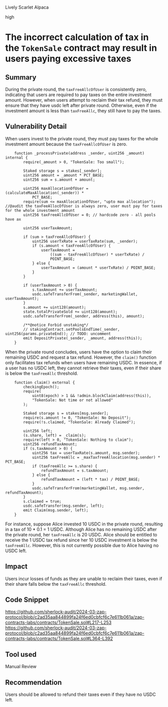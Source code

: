 Lively Scarlet Alpaca

high

# The incorrect calculation of tax in the `TokenSale` contract may result in users paying excessive taxes

## Summary


During the private round, the `taxFreeAllcOfUser` is consistently zero, indicating that users are required to pay taxes on the entire investment amount. However, when users attempt to reclaim their tax refund, they must ensure that they have usdc left after private round. Otherwise, even if the investment amount is less than `taxFreeAllc`, they still have to pay the taxes. 


## Vulnerability Detail

When users invest to the private round, they must pay taxes for the whole investment amount because the `taxFreeAllcOfUser` is zero.

```solidity
    function _processPrivate(address _sender, uint256 _amount) internal {
        require(_amount > 0, "TokenSale: Too small");

        Staked storage s = stakes[_sender];
        uint256 amount = _amount * PCT_BASE;
        uint256 sum = s.amount + amount;

        uint256 maxAllocationOfUser = (calculateMaxAllocation(_sender)) *
            PCT_BASE;
        require(sum <= maxAllocationOfUser, "upto max allocation");
//@audit the taxFeeAllocOfUser is always zero, user must pay for taxes for the whole investment amount 
        uint256 taxFreeAllcOfUser = 0; // hardcode zero - all pools have ax

        uint256 userTaxAmount;

        if (sum > taxFreeAllcOfUser) {
            uint256 userTxRate = userTaxRate(sum, _sender);
            if (s.amount < taxFreeAllcOfUser) {
                userTaxAmount =
                    ((sum - taxFreeAllcOfUser) * userTxRate) /
                    POINT_BASE;
            } else {
                userTaxAmount = (amount * userTxRate) / POINT_BASE;
            }
        }

        if (userTaxAmount > 0) {
            s.taxAmount += userTaxAmount;
            usdc.safeTransferFrom(_sender, marketingWallet, userTaxAmount);
        }
        s.amount += uint128(amount);
        state.totalPrivateSold += uint128(amount);
        usdc.safeTransferFrom(_sender, address(this), amount);

        /**@notice Forbid unstaking*/
        // stakingContract.setPoolsEndTime(_sender, uint256(params.privateEnd)); // TODO: uncomment
        emit DepositPrivate(_sender, _amount, address(this));
    }
```

When the private round concludes, users have the option to claim their remaining USDC and request a tax refund. However, the `claim()` function only facilitates tax refunds when users have remaining USDC. In essence, if a user has no USDC left, they cannot retrieve their taxes, even if their share is below the `taxFreeAllc` threshold.

```solidity
    function claim() external {
        checkingEpoch();
        require(
            uint8(epoch) > 1 && !admin.blockClaim(address(this)),
            "TokenSale: Not time or not allowed"
        );

        Staked storage s = stakes[msg.sender];
        require(s.amount != 0, "TokenSale: No Deposit");
        require(!s.claimed, "TokenSale: Already Claimed");

        uint256 left;
        (s.share, left) = _claim(s);
        require(left > 0, "TokenSale: Nothing to claim");
        uint256 refundTaxAmount;
        if (s.taxAmount > 0) {
            uint256 tax = userTaxRate(s.amount, msg.sender);
            uint256 taxFreeAllc = _maxTaxfreeAllocation(msg.sender) * PCT_BASE;
            if (taxFreeAllc >= s.share) {
                refundTaxAmount = s.taxAmount;
            } else {
                refundTaxAmount = (left * tax) / POINT_BASE;
            }
            usdc.safeTransferFrom(marketingWallet, msg.sender, refundTaxAmount);
        }
        s.claimed = true;
        usdc.safeTransfer(msg.sender, left);
        emit Claim(msg.sender, left);
    }
```

For instance, suppose Alice invested 10 USDC in the private round, resulting in a tax of 10 * 0.1 = 1 USDC. Although Alice has no remaining USDC after the private round, her `taxFreeAllc` is 20 USDC. Alice should be entitled to receive the 1 USDC tax refund since her 10 USDC investment is below the `taxFreeAllc`. However, this is not currently possible due to Alice having no USDC left.


## Impact

Users incur losses of funds as they are unable to reclaim their taxes, even if their share falls below the `taxFreeAllc` threshold.

## Code Snippet

https://github.com/sherlock-audit/2024-03-zap-protocol/blob/c2ad35aa844899fa24f6ed0cbfcf6c7e611b061a/zap-contracts-labs/contracts/TokenSale.sol#L217-L253
https://github.com/sherlock-audit/2024-03-zap-protocol/blob/c2ad35aa844899fa24f6ed0cbfcf6c7e611b061a/zap-contracts-labs/contracts/TokenSale.sol#L364-L392


## Tool used

Manual Review

## Recommendation

Users should be allowed to refund their taxes even if they have no USDC left.